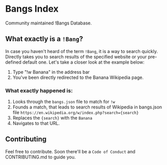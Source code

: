 # Bangs Index

Community maintained !Bangs Database.

## What exactly is a `!Bang`?

In case you haven't heard of the term `!Bang`, it is a way to search quickly.
Directly takes you to search results of the specified website or your
pre-defined default one. Let's take a closer look at the example below:

1. Type "!w Banana" in the address bar
2. You've been directly redirected to the Banana Wikipedia page.

### What exactly happened is:

1. Looks through the `bangs.json` file to match for `!w`
2. Founds a match, that leads to search results of Wikipedia 
in bangs.json file `https://en.wikipedia.org/w/index.php?search={search}`
3. Replaces the `{search}` with the `Banana`
4. Navigates to that URL.


## Contributing

Feel free to contribute. Soon there'll be a `Code of Conduct` and
CONTRIBUTING.md to guide you.
